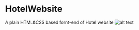 # HotelWebsite
A plain HTML&amp;CSS based fornt-end of Hotel website
![alt text](https://github.com/[sreenu-reddy]/[IMG]/blob/[main]/CoverPhoto.png?raw=true)